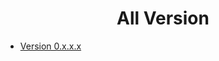 <h1 align="center" style="font-weight: bold">
    All Version
</h1>

- [Version 0.x.x.x](0/index.md)